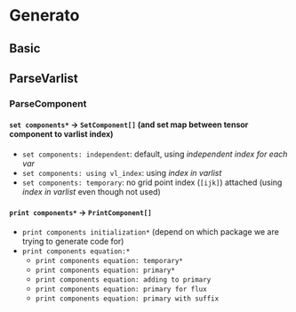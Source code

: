 # Generato

## Basic

## ParseVarlist

### ParseComponent

#### `set components*` $\rightarrow$ `SetComponent[]` (and set map between tensor component to varlist index)
* `set components: independent`: default, using *independent index for each var*
* `set components: using vl_index`: using *index in varlist*
* `set components: temporary`: no grid point index (`[ijk]`) attached (using *index in varlist* even though not used)

#### `print components*` $\rightarrow$ `PrintComponent[]`

* `print components initialization*` (depend on which package we are trying to generate code for)
* `print components equation:*`
    * `print components equation: temporary*`
    * `print components equation: primary*`
    * `print components equation: adding to primary`
    * `print components equation: primary for flux`
    * `print components equation: primary with suffix`

